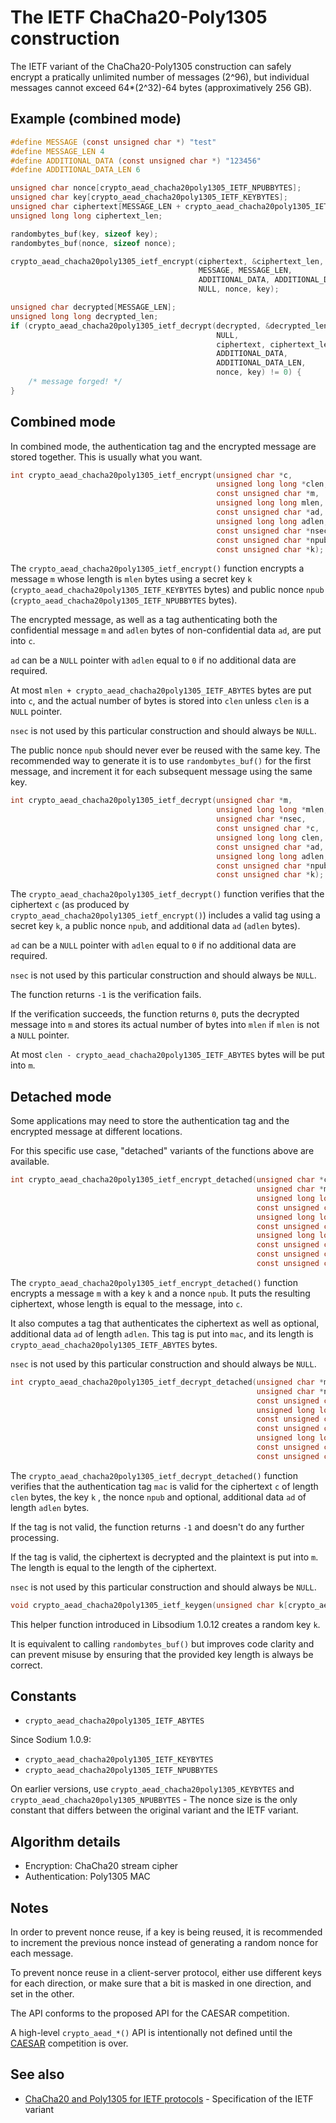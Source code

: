 # The IETF ChaCha20-Poly1305 construction

The IETF variant of the ChaCha20-Poly1305 construction can safely encrypt a pratically unlimited number of messages (2^96), but individual messages cannot exceed 64*(2^32)-64 bytes (approximatively 256 GB).

## Example (combined mode)

```c
#define MESSAGE (const unsigned char *) "test"
#define MESSAGE_LEN 4
#define ADDITIONAL_DATA (const unsigned char *) "123456"
#define ADDITIONAL_DATA_LEN 6

unsigned char nonce[crypto_aead_chacha20poly1305_IETF_NPUBBYTES];
unsigned char key[crypto_aead_chacha20poly1305_IETF_KEYBYTES];
unsigned char ciphertext[MESSAGE_LEN + crypto_aead_chacha20poly1305_IETF_ABYTES];
unsigned long long ciphertext_len;

randombytes_buf(key, sizeof key);
randombytes_buf(nonce, sizeof nonce);

crypto_aead_chacha20poly1305_ietf_encrypt(ciphertext, &ciphertext_len,
                                          MESSAGE, MESSAGE_LEN,
                                          ADDITIONAL_DATA, ADDITIONAL_DATA_LEN,
                                          NULL, nonce, key);

unsigned char decrypted[MESSAGE_LEN];
unsigned long long decrypted_len;
if (crypto_aead_chacha20poly1305_ietf_decrypt(decrypted, &decrypted_len,
                                              NULL,
                                              ciphertext, ciphertext_len,
                                              ADDITIONAL_DATA,
                                              ADDITIONAL_DATA_LEN,
                                              nonce, key) != 0) {
    /* message forged! */
}
```

## Combined mode

In combined mode, the authentication tag and the encrypted message are stored together. This is usually what you want.

```c
int crypto_aead_chacha20poly1305_ietf_encrypt(unsigned char *c,
                                              unsigned long long *clen,
                                              const unsigned char *m,
                                              unsigned long long mlen,
                                              const unsigned char *ad,
                                              unsigned long long adlen,
                                              const unsigned char *nsec,
                                              const unsigned char *npub,
                                              const unsigned char *k);
```

The `crypto_aead_chacha20poly1305_ietf_encrypt()` function encrypts a message `m` whose length is `mlen` bytes using a secret key `k` (`crypto_aead_chacha20poly1305_IETF_KEYBYTES` bytes) and public nonce `npub` (`crypto_aead_chacha20poly1305_IETF_NPUBBYTES` bytes).

The encrypted message, as well as a tag authenticating both the confidential message `m` and `adlen` bytes of non-confidential data `ad`, are put into `c`.

`ad` can be a `NULL` pointer with `adlen` equal to `0` if no additional data are required.

At most `mlen + crypto_aead_chacha20poly1305_IETF_ABYTES` bytes are put into `c`, and the actual number of bytes is stored into `clen` unless `clen` is a `NULL` pointer.

`nsec` is not used by this particular construction and should always be `NULL`.

The public nonce `npub` should never ever be reused with the same key. The recommended way to generate it is to use `randombytes_buf()` for the first message, and increment it for each subsequent message using the same key.

```c
int crypto_aead_chacha20poly1305_ietf_decrypt(unsigned char *m,
                                              unsigned long long *mlen,
                                              unsigned char *nsec,
                                              const unsigned char *c,
                                              unsigned long long clen,
                                              const unsigned char *ad,
                                              unsigned long long adlen,
                                              const unsigned char *npub,
                                              const unsigned char *k);
```

The `crypto_aead_chacha20poly1305_ietf_decrypt()` function verifies that the ciphertext `c` (as produced by `crypto_aead_chacha20poly1305_ietf_encrypt()`) includes a valid tag using a secret key `k`, a public nonce `npub`, and additional data `ad` (`adlen` bytes).

`ad` can be a `NULL` pointer with `adlen` equal to `0` if no additional data are required.

`nsec` is not used by this particular construction and should always be `NULL`.

The function returns `-1` is the verification fails.

If the verification succeeds, the function returns `0`, puts the decrypted message into `m` and stores its actual number of bytes into `mlen` if `mlen` is not a `NULL` pointer.

At most `clen - crypto_aead_chacha20poly1305_IETF_ABYTES` bytes will be put into `m`.

## Detached mode

Some applications may need to store the authentication tag and the encrypted message at different locations.

For this specific use case, "detached" variants of the functions above are available.

```c
int crypto_aead_chacha20poly1305_ietf_encrypt_detached(unsigned char *c,
                                                       unsigned char *mac,
                                                       unsigned long long *maclen_p,
                                                       const unsigned char *m,
                                                       unsigned long long mlen,
                                                       const unsigned char *ad,
                                                       unsigned long long adlen,
                                                       const unsigned char *nsec,
                                                       const unsigned char *npub,
                                                       const unsigned char *k);
```

The `crypto_aead_chacha20poly1305_ietf_encrypt_detached()` function encrypts a message `m` with a key `k` and a nonce `npub`. It puts the resulting ciphertext, whose length is equal to the message, into `c`.

It also computes a tag that authenticates the ciphertext as well as optional, additional data `ad` of length `adlen`. This tag is put into `mac`, and its length is `crypto_aead_chacha20poly1305_IETF_ABYTES` bytes.

`nsec` is not used by this particular construction and should always be `NULL`.

```c
int crypto_aead_chacha20poly1305_ietf_decrypt_detached(unsigned char *m,
                                                       unsigned char *nsec,
                                                       const unsigned char *c,
                                                       unsigned long long clen,
                                                       const unsigned char *mac,
                                                       const unsigned char *ad,
                                                       unsigned long long adlen,
                                                       const unsigned char *npub,
                                                       const unsigned char *k);
```

The `crypto_aead_chacha20poly1305_ietf_decrypt_detached()` function verifies that the authentication tag `mac` is valid for the ciphertext `c` of length `clen` bytes, the key `k` , the nonce `npub` and optional, additional data `ad` of length `adlen` bytes.

If the tag is not valid, the function returns `-1` and doesn't do any further processing.

If the tag is valid, the ciphertext is decrypted and the plaintext is put into `m`. The length is equal to the length of the ciphertext.

`nsec` is not used by this particular construction and should always be `NULL`.

```c
void crypto_aead_chacha20poly1305_ietf_keygen(unsigned char k[crypto_aead_chacha20poly1305_ietf_KEYBYTES]);
```

This helper function introduced in Libsodium 1.0.12 creates a random key `k`.

It is equivalent to calling `randombytes_buf()` but improves code clarity and can prevent misuse by ensuring that the provided key length is always be correct.

## Constants

- `crypto_aead_chacha20poly1305_IETF_ABYTES`

Since Sodium 1.0.9:
- `crypto_aead_chacha20poly1305_IETF_KEYBYTES`
- `crypto_aead_chacha20poly1305_IETF_NPUBBYTES`

On earlier versions, use `crypto_aead_chacha20poly1305_KEYBYTES` and `crypto_aead_chacha20poly1305_NPUBBYTES` - The nonce size is the only constant that differs between the original variant and the IETF variant.

## Algorithm details

- Encryption: ChaCha20 stream cipher
- Authentication: Poly1305 MAC

## Notes

In order to prevent nonce reuse, if a key is being reused, it is recommended to increment the previous nonce instead of generating a random nonce for each message.

To prevent nonce reuse in a client-server protocol, either use different keys for each direction, or make sure that a bit is masked in one direction, and set in the other.

The API conforms to the proposed API for the CAESAR competition.

A high-level `crypto_aead_*()` API is intentionally not defined until the [CAESAR](http://competitions.cr.yp.to/caesar.html) competition is over.

## See also

- [ChaCha20 and Poly1305 for IETF protocols](https://tools.ietf.org/html/rfc7539) - Specification of the IETF variant
